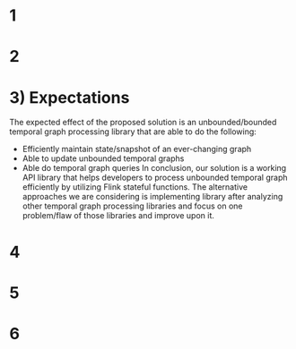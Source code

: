# 1

# 2

# 3) Expectations

The expected effect of the proposed solution is an unbounded/bounded temporal graph processing library that are able to do the following:
- Efficiently maintain state/snapshot of an ever-changing graph
- Able to update unbounded temporal graphs
- Able do temporal graph queries
In conclusion, our solution is a working API library that helps developers to process unbounded temporal graph efficiently by utilizing Flink stateful functions.
The alternative approaches we are considering is implementing library after analyzing other temporal graph processing libraries and focus on one problem/flaw of those libraries and improve upon it.

# 4

# 5

# 6
